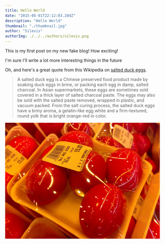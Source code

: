 ```yaml
---
title: Hello World
date: "2015-05-01T22:12:03.284Z"
description: "Hello World"
thumbnail: "./thumbnail.jpg"
author: "Silevis"
authorImg: ./../../authors/silevis.png
---
```


This is my first post on my new fake blog! How exciting!

I'm sure I'll write a lot more interesting things in the future

Oh, and here's a great quote from this Wikipedia on
[salted duck eggs](http://en.wikipedia.org/wiki/Salted_duck_egg).

> A salted duck egg is a Chinese preserved food product made by soaking duck
> eggs in brine, or packing each egg in damp, salted charcoal. In Asian
> supermarkets, these eggs are sometimes sold covered in a thick layer of salted
> charcoal paste. The eggs may also be sold with the salted paste removed,
> wrapped in plastic, and vacuum packed. From the salt curing process, the
> salted duck eggs have a briny aroma, a gelatin-like egg white and a
> firm-textured, round yolk that is bright orange-red in color.

![Chinese Salty Egg](./salty_egg.jpg)
